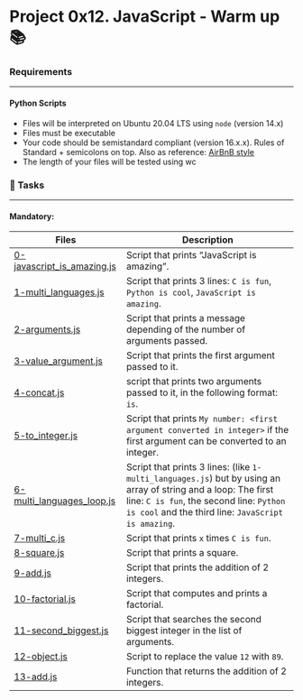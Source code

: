 # Project 0x12. JavaScript - Warm up 📚

### Requirements
***
#### Python Scripts
* Files will be interpreted on Ubuntu 20.04 LTS using `node` (version 14.x)
* Files must be executable
* Your code should be semistandard compliant (version 16.x.x). Rules of Standard + semicolons on top. Also as reference: [AirBnB style](https://github.com/airbnb/javascript)
* The length of your files will be tested using wc

### 🎯 Tasks
***

#### Mandatory:

| Files | Description |
| --- | --- |
| [0-javascript_is_amazing.js](https://github.com/nitaly31/holbertonschool-higher_level_programming/blob/master/0x12-javascript-warm_up/0-javascript_is_amazing.js) | Script that prints “JavaScript is amazing”. |
| [1-multi_languages.js](https://github.com/nitaly31/holbertonschool-higher_level_programming/blob/master/0x12-javascript-warm_up/1-multi_languages.js) | Script that prints 3 lines: `C is fun`, `Python is cool`, `JavaScript is amazing`. |
| [2-arguments.js](https://github.com/nitaly31/holbertonschool-higher_level_programming/blob/master/0x12-javascript-warm_up/2-arguments.js) | Script that prints a message depending of the number of arguments passed. |
| [3-value_argument.js](https://github.com/nitaly31/holbertonschool-higher_level_programming/blob/master/0x12-javascript-warm_up/3-value_argument.js) | Script that prints the first argument passed to it. |
| [4-concat.js](https://github.com/nitaly31/holbertonschool-higher_level_programming/blob/master/0x12-javascript-warm_up/4-concat.js) | script that prints two arguments passed to it, in the following format: `is`. |
| [5-to_integer.js](https://github.com/nitaly31/holbertonschool-higher_level_programming/blob/master/0x12-javascript-warm_up/5-to_integer.js) | Script that prints `My number: <first argument converted in integer>` if the first argument can be converted to an integer. |
| [6-multi_languages_loop.js](https://github.com/nitaly31/holbertonschool-higher_level_programming/blob/master/0x12-javascript-warm_up/6-multi_languages_loop.js) | Script that prints 3 lines: (like `1-multi_languages.js`) but by using an array of string and a loop: The first line: `C is fun`, the second line: `Python is cool` and the third line: `JavaScript is amazing`. |
| [7-multi_c.js](https://github.com/nitaly31/holbertonschool-higher_level_programming/blob/master/0x12-javascript-warm_up/7-multi_c.js) | Script that prints `x` times `C is fun`. |
| [8-square.js](https://github.com/nitaly31/holbertonschool-higher_level_programming/blob/master/0x12-javascript-warm_up/8-square.js) | Script that prints a square. |
| [9-add.js](https://github.com/nitaly31/holbertonschool-higher_level_programming/blob/master/0x12-javascript-warm_up/9-add.js) | Script that prints the addition of 2 integers. |
| [10-factorial.js](https://github.com/nitaly31/holbertonschool-higher_level_programming/blob/master/0x12-javascript-warm_up/10-factorial.js) | Script that computes and prints a factorial. |
| [11-second_biggest.js](https://github.com/nitaly31/holbertonschool-higher_level_programming/blob/master/0x12-javascript-warm_up/11-second_biggest.js) | Script that searches the second biggest integer in the list of arguments. |
| [12-object.js](https://github.com/nitaly31/holbertonschool-higher_level_programming/blob/master/0x12-javascript-warm_up/12-object.js) | Script to replace the value `12` with `89`. |
| [13-add.js](https://github.com/nitaly31/holbertonschool-higher_level_programming/blob/master/0x12-javascript-warm_up/13-add.js) | Function that returns the addition of 2 integers. |
